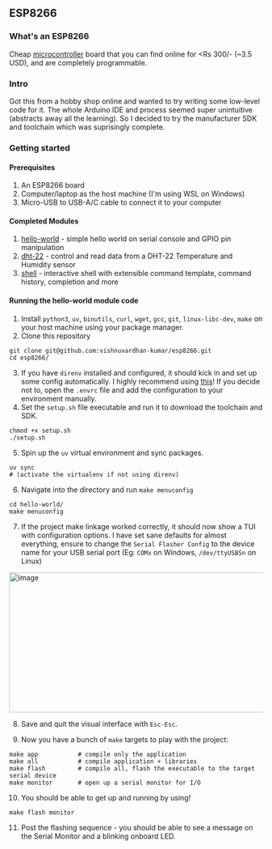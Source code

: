 ## ESP8266

### What's an ESP8266
Cheap [microcontroller](https://en.wikipedia.org/wiki/ESP8266) board that you can find online for <Rs 300/- (~3.5 USD), and are completely programmable.

### Intro
Got this from a hobby shop online and wanted to try writing some low-level code for it. The whole Arduino IDE and process seemed super unintuitive (abstracts away all the learning). So I decided to try the manufacturer SDK and toolchain which was suprisingly complete.

### Getting started

#### Prerequisites
1. An ESP8266 board
2. Computer/laptop as the host machine (I'm using WSL on Windows)
3. Micro-USB to USB-A/C cable to connect it to your computer

#### Completed Modules
1. [hello-world](https://github.com/vishnuvardhan-kumar/esp8266/tree/main/hello-world) - simple hello world on serial console and GPIO pin manipulation
2. [dht-22](https://github.com/vishnuvardhan-kumar/esp8266/tree/main/dht-22) - control and read data from a DHT-22 Temperature and Humidity sensor
3. [shell](https://github.com/vishnuvardhan-kumar/esp8266/tree/main/shell) - interactive shell with extensible command template, command history, completion and more

#### Running the hello-world module code
1. Install `python3`, `uv`, `binutils`, `curl`, `wget`, `gcc`, `git`, `linux-libc-dev`, `make` on your host machine using your package manager.
2. Clone this repository
```
git clone git@github.com:vishnuvardhan-kumar/esp8266.git
cd esp8266/
```
3. If you have `direnv` installed and configured, it should kick in and set up some config automatically. I highly recommend using [this](https://direnv.net/)! If you decide not to, open the `.envrc` file and add the configuration to your environment manually.
4. Set the `setup.sh` file executable and run it to download the toolchain and SDK.
```
chmod +x setup.sh
./setup.sh
```
5. Spin up the `uv` virtual environment and sync packages.
```
uv sync
# (activate the virtualenv if not using direnv)
```
6. Navigate into the directory and run `make menuconfig`
```
cd hello-world/
make menuconfig
```
7. If the project make linkage worked correctly, it should now show a TUI with configuration options. I have set sane defaults for almost everything, ensure to change the `Serial Flasher Config` to the device name for your USB serial port (Eg: `COMx` on Windows, `/dev/ttyUSBSn` on Linux)
<img width="1138" height="277" alt="image" src="https://github.com/user-attachments/assets/8c87cac1-fd2c-4d75-ad3d-4acf061a1801" />

8. Save and quit the visual interface with `Esc-Esc`.

9. Now you have a bunch of `make` targets to play with the project:
```
make app           # compile only the application
make all           # compile application + libraries
make flash         # compile all, flash the executable to the target serial device
make monitor       # open up a serial monitor for I/O
```

10. You should be able to get up and running by using!
```
make flash monitor
```

11. Post the flashing sequence - you should be able to see a message on the Serial Monitor and a blinking onboard LED.

